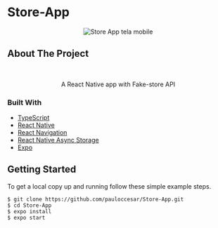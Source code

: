 # Store-App
<div id="top"></div>

<p align="center">
  <img src="github/mobile.gif" alt="Store App tela mobile" />
</p>

## About The Project
<br/>
<p align="center">A React Native app with Fake-store API <p>

### Built With

* [TypeScript](https://www.typescriptlang.org/)
* [React Native](https://reactnative.dev/)
* [React Navigation](https://reactnavigation.org/)
* [React Native Async Storage](https://react-native-async-storage.github.io/async-storage/docs/usage/)
* [Expo](https://expo.dev/)

## Getting Started

To get a local copy up and running follow these simple example steps.

```
$ git clone https://github.com/pauloccesar/Store-App.git
$ cd Store-App
$ expo install
$ expo start
```
